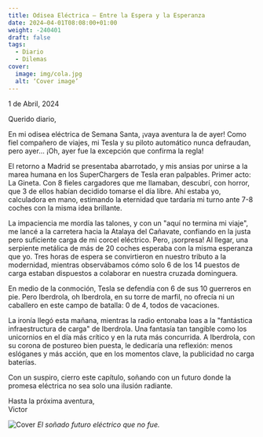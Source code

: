 ```yaml
---
title: Odisea Eléctrica – Entre la Espera y la Esperanza
date: 2024–04-01T08:08:00+01:00
weight: -240401
draft: false
tags:
  - Diario
  - Dilemas
cover:
  image: img/cola.jpg
  alt: ‘Cover image’
---
```

1 de Abril, 2024

Querido diario,

En mi odisea eléctrica de Semana Santa, ¡vaya aventura la de ayer! Como fiel compañero de viajes, mi Tesla y su piloto automático nunca defraudan, pero ayer... ¡Oh, ayer fue la excepción que confirma la regla!

El retorno a Madrid se presentaba abarrotado, y mis ansias por unirse a la marea humana en los SuperChargers de Tesla eran palpables. Primer acto: La Gineta. Con 8 fieles cargadores que me llamaban, descubrí, con horror, que 3 de ellos habían decidido tomarse el día libre. Ahí estaba yo, calculadora en mano, estimando la eternidad que tardaría mi turno ante 7-8 coches con la misma idea brillante.

La impaciencia me mordía las talones, y con un "aquí no termina mi viaje", me lancé a la carretera hacia la Atalaya del Cañavate, confiando en la justa pero suficiente carga de mi corcel eléctrico. Pero, ¡sorpresa! Al llegar, una serpiente metálica de más de 20 coches esperaba con la misma esperanza que yo. Tres horas de espera se convirtieron en nuestro tributo a la modernidad, mientras observábamos cómo solo 6 de los 14 puestos de carga estaban dispuestos a colaborar en nuestra cruzada dominguera.

En medio de la conmoción, Tesla se defendía con 6 de sus 10 guerreros en pie. Pero Iberdrola, oh Iberdrola, en su torre de marfil, no ofrecía ni un caballero en este campo de batalla: 0 de 4, todos de vacaciones.

La ironía llegó esta mañana, mientras la radio entonaba loas a la "fantástica infraestructura de carga" de Iberdrola. Una fantasía tan tangible como los unicornios en el día más crítico y en la ruta más concurrida. A Iberdrola, con su corona de postureo bien puesta, le dedicaría una reflexión: menos eslóganes y más acción, que en los momentos clave, la publicidad no carga baterías.

Con un suspiro, cierro este capítulo, soñando con un futuro donde la promesa eléctrica no sea solo una ilusión radiante.

Hasta la próxima aventura,  
Victor

![Cover](/img/electricsunset.jpg)
*El soñado futuro eléctrico que no fue.*